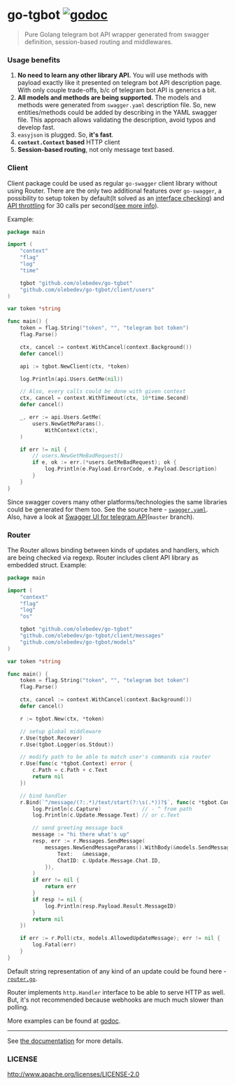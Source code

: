 # go-tgbot [![godoc](http://img.shields.io/badge/godoc-reference-blue.svg?style=flat)](https://godoc.org/github.com/olebedev/go-tgbot)

> Pure Golang telegram bot API wrapper generated from swagger definition, session-based routing and middlewares.

### Usage benefits

1. **No need to learn any other library API.** You will use methods with payload exactly like it presented on telegram bot API description page. With only couple trade-offs, b/c of telegram bot API is generics a bit.
2. **All models and methods are being supported.** The models and methods were generated from `swagger.yaml` description file. So, new entities/methods could be added by describing in the YAML swagger file. This approach allows validating the description, avoid typos and develop fast.
3. `easyjson` is plugged. So, **it's fast**.
4. **`context.Context` based** HTTP client
5. **Session-based routing**, not only message text based.

### Client

Client package could be used as regular `go-swagger` client library without using Router. There are the only two additional features over `go-swagger`, a possibility to setup token by default(It solved as an [interface checking](https://github.com/olebedev/go-tgbot/blob/master/client.go#L36)) and [API throttling](https://github.com/olebedev/go-tgbot/blob/master/client.go#L26) for 30 calls per second([see more info](https://core.telegram.org/bots/faq#my-bot-is-hitting-limits-how-do-i-avoid-this)). 

Example:

```go
package main

import (
	"context"
	"flag"
	"log"
	"time"

	tgbot "github.com/olebedev/go-tgbot"
	"github.com/olebedev/go-tgbot/client/users"
)

var token *string

func main() {
	token = flag.String("token", "", "telegram bot token")
	flag.Parse()

	ctx, cancel := context.WithCancel(context.Background())
	defer cancel()

	api := tgbot.NewClient(ctx, *token)

	log.Println(api.Users.GetMe(nil))

	// Also, every calls could be done with given context
	ctx, cancel = context.WithTimeout(ctx, 10*time.Second)
	defer cancel()

	_, err := api.Users.GetMe(
		users.NewGetMeParams().
			WithContext(ctx),
	)

	if err != nil {
		// users.NewGetMeBadRequest()
		if e, ok := err.(*users.GetMeBadRequest); ok {
			log.Println(e.Payload.ErrorCode, e.Payload.Description)
		}
	}
}
```

Since swagger covers many other platforms/technologies the same libraries could be generated for them too. See the source here - [`swagger.yaml`](https://github.com/olebedev/go-tgbot/blob/master/swagger.yaml).  
Also, have a look at [Swagger UI for telegram API](http://petstore.swagger.io/?url=https://raw.githubusercontent.com/olebedev/go-tgbot/master/swagger.yaml#/)(`master` branch).

### Router

The Router allows binding between kinds of updates and handlers, which are being checked via regexp. Router includes client API library as embedded struct. Example:

```go
package main

import (
	"context"
	"flag"
	"log"
	"os"

	tgbot "github.com/olebedev/go-tgbot"
	"github.com/olebedev/go-tgbot/client/messages"
	"github.com/olebedev/go-tgbot/models"
)

var token *string

func main() {
	token = flag.String("token", "", "telegram bot token")
	flag.Parse()

	ctx, cancel := context.WithCancel(context.Background())
	defer cancel()

	r := tgbot.New(ctx, *token)

	// setup global middleware
	r.Use(tgbot.Recover)
	r.Use(tgbot.Logger(os.Stdout))

	// modify path to be able to match user's commands via router
	r.Use(func(c *tgbot.Context) error {
		c.Path = c.Path + c.Text
		return nil
	})

	// bind handler
	r.Bind(`^/message/(?:.*)/text/start(?:\s(.*))?$`, func(c *tgbot.Context) error {
		log.Println(c.Capture)             // - ^ from path
		log.Println(c.Update.Message.Text) // or c.Text

		// send greeting message back
		message := "hi there what's up"
		resp, err := r.Messages.SendMessage(
			messages.NewSendMessageParams().WithBody(&models.SendMessageBody{
				Text:   &message,
				ChatID: c.Update.Message.Chat.ID,
			}),
		)
		if err != nil {
			return err
		}
		if resp != nil {
			log.Println(resp.Payload.Result.MessageID)
		}
		return nil
	})

	if err := r.Poll(ctx, models.AllowedUpdateMessage); err != nil {
		log.Fatal(err)
	}
}
```

Default string representation of any kind of an update could be found here - [`router.go`](https://github.com/olebedev/go-tgbot/blob/master/router.go#L96-L226).

Router implements `http.Handler` interface to be able to serve HTTP as well. But, it's not recommended because webhooks are much much slower than polling.

More examples can be found at [godoc](https://godoc.org/github.com/olebedev/go-tgbot).

---

See [the documentation](https://godoc.org/github.com/olebedev/go-tgbot) for more details.

### LICENSE

http://www.apache.org/licenses/LICENSE-2.0
